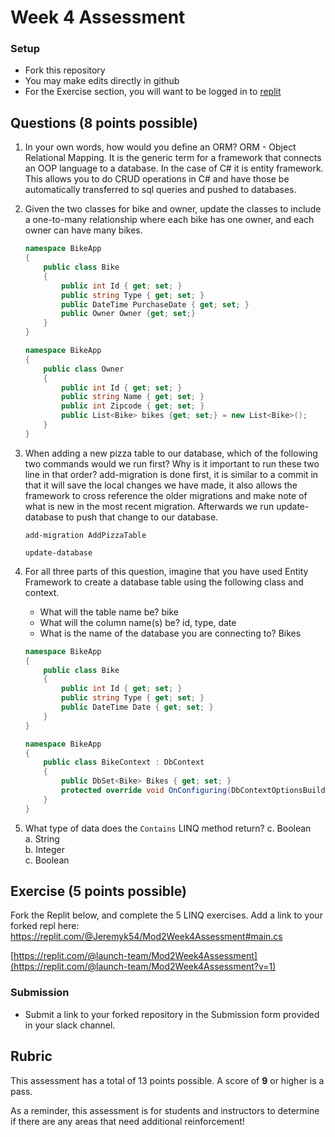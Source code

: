 # Week 4 Assessment

### Setup
* Fork this repository
* You may make edits directly in github
* For the Exercise section, you will want to be logged in to [replit](https://replit.com)

## Questions (8 points possible)
1. In your own words, how would you define an ORM?
        ORM - Object Relational Mapping. It is the generic term for a framework that connects an OOP language to a database. In the case of C# it is entity framework. This allows you to do CRUD operations in C# and have those be automatically transferred to sql queries and pushed to databases.
2. Given the two classes for bike and owner, update the classes to include a one-to-many relationship where each bike has one owner, and each owner can have many bikes.

    ```C#
    namespace BikeApp
    {
        public class Bike
        {
            public int Id { get; set; }
            public string Type { get; set; }
            public DateTime PurchaseDate { get; set; }
            public Owner Owner {get; set;}
        }
    }

    namespace BikeApp
    {
        public class Owner
        {
            public int Id { get; set; }
            public string Name { get; set; }
            public int Zipcode { get; set; }
            public List<Bike> bikes {get; set;} = new List<Bike>();
        }
    }
    ```

3. When adding a new pizza table to our database, which of the following two commands would we run first? Why is it important to run these two line in that order?
        add-migration is done first, it is similar to a commit in that it will save the local changes we have made, it also allows the framework to cross reference the older migrations and make note of what is new in the most recent migration. Afterwards we run update-database to push that change to our database.
    ```
    add-migration AddPizzaTable
    ```
    ```
    update-database
    ```

4. For all three parts of this question, imagine that you have used Entity Framework to create a database table using the following class and context. 
    * What will the table name be?
        bike
    * What will the column name(s) be?
        id, type, date
    * What is the name of the database you are connecting to?
        Bikes

    ```C#
    namespace BikeApp
    {
        public class Bike
        {
            public int Id { get; set; }
            public string Type { get; set; }
            public DateTime Date { get; set; }
        }
    }

    namespace BikeApp
    {
        public class BikeContext : DbContext
        {
            public DbSet<Bike> Bikes { get; set; }
            protected override void OnConfiguring(DbContextOptionsBuilder optionsBuilder) => optionsBuilder.UseNpgsql("Host=localhost;Username=postgres;Password=password123;Database=Bikes").UseSnakeCaseNamingConvention();
        }
    }
    ```

5. What type of data does the `Contains` LINQ method return?
    c. Boolean
    <br> a. String 
    <br> b. Integer 
    <br> c. Boolean

## Exercise (5 points possible)

Fork the Replit below, and complete the 5 LINQ exercises.  Add a link to your forked repl here: https://replit.com/@Jeremyk54/Mod2Week4Assessment#main.cs

[https://replit.com/@launch-team/Mod2Week4Assessment](https://replit.com/@launch-team/Mod2Week4Assessment?v=1)

### Submission
* Submit a link to your forked repository in the Submission form provided in your slack channel.

## Rubric

This assessment has a total of 13 points possible.  A score of **9** or higher is a pass.

As a reminder, this assessment is for students and instructors to determine if there are any areas that need additional reinforcement!
